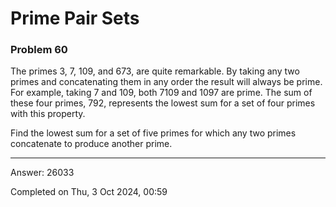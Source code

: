 # Prime Pair Sets

### Problem 60

The primes 3, 7, 109, and 673, are quite remarkable.
By taking any two primes and concatenating them in any order the result will always be prime.
For example, taking 7 and 109, both 7109 and 1097 are prime.
The sum of these four primes, 792, represents the lowest sum for a set of four primes with this property.

Find the lowest sum for a set of five primes for which any two primes concatenate to produce another prime.

---

Answer:  26033

Completed on Thu, 3 Oct 2024, 00:59